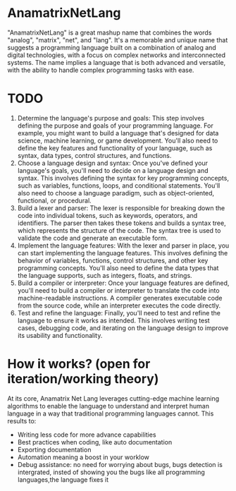 # AnamatrixNetLang
"AnamatrixNetLang" is a great mashup name that combines the words "analog", "matrix", "net", and "lang". It's a memorable and unique name that suggests a programming language built on a combination of analog and digital technologies, with a focus on complex networks and interconnected systems. The name implies a language that is both advanced and versatile, with the ability to handle complex programming tasks with ease. 

# TODO
1. Determine the language's purpose and goals: This step involves defining the purpose and goals of your programming language. For example, you might want to build a language that's designed for data science, machine learning, or game development. You'll also need to define the key features and functionality of your language, such as syntax, data types, control structures, and functions.
2. Choose a language design and syntax: Once you've defined your language's goals, you'll need to decide on a language design and syntax. This involves defining the syntax for key programming concepts, such as variables, functions, loops, and conditional statements. You'll also need to choose a language paradigm, such as object-oriented, functional, or procedural.
3. Build a lexer and parser: The lexer is responsible for breaking down the code into individual tokens, such as keywords, operators, and identifiers. The parser then takes these tokens and builds a syntax tree, which represents the structure of the code. The syntax tree is used to validate the code and generate an executable form.
4. Implement the language features: With the lexer and parser in place, you can start implementing the language features. This involves defining the behavior of variables, functions, control structures, and other key programming concepts. You'll also need to define the data types that the language supports, such as integers, floats, and strings.
5. Build a compiler or interpreter: Once your language features are defined, you'll need to build a compiler or interpreter to translate the code into machine-readable instructions. A compiler generates executable code from the source code, while an interpreter executes the code directly.
6. Test and refine the language: Finally, you'll need to test and refine the language to ensure it works as intended. This involves writing test cases, debugging code, and iterating on the language design to improve its usability and functionality.

# How it works? (open for iteration/working theory)
At its core, Anamatrix Net Lang leverages cutting-edge machine learning algorithms to enable the language to understand and interpret human language in a way that traditional programming languages cannot. 
This results to: 
  - Writing less code for more advance capabilities
  - Best practices when coding, like auto documentation
  - Exporting documentation
  - Automation meaning a boost in your worklow
  - Debug assistance: no need for worrying about bugs, bugs detection is intergrated, insted of showing you the bugs like all programming languages,the language fixes it
